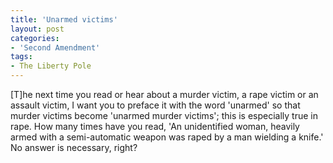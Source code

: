 ```yaml
---
title: 'Unarmed victims'
layout: post
categories:
- 'Second Amendment'
tags:
- The Liberty Pole
---
```


\[T\]he next time you read or hear about a murder victim, a rape victim or an assault victim, I want you to preface it with the word 'unarmed' so that murder victims become 'unarmed murder victims'; this is especially true in rape. How many times have you read, 'An unidentified woman, heavily armed with a semi-automatic weapon was raped by a man wielding a knife.' No answer is necessary, right?